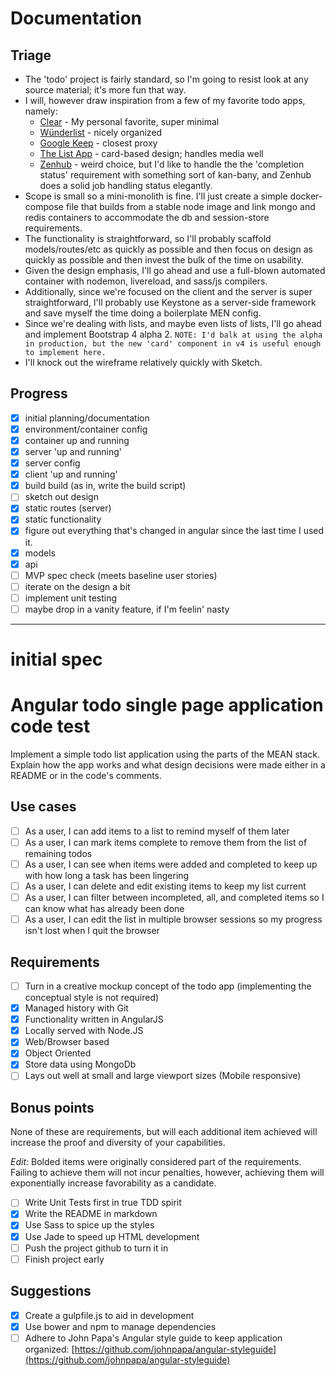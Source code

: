 # Documentation
## Triage
- The 'todo' project is fairly standard, so I'm going to resist look at any source material; it's more fun that way.
- I will, however draw inspiration from a few of my favorite todo apps, namely:
  - [Clear](https://www.realmacsoftware.com/clear/) - My personal favorite, super minimal
  - [Wünderlist](https://www.wunderlist.com/) - nicely organized
  - [Google Keep](https://www.wunderlist.com/) - closest proxy
  - [The List App](https://li.st/) - card-based design; handles media well
  - [Zenhub](https://www.zenhub.io/) - weird choice, but I'd like to handle the the 'completion status' requirement with something sort of kan-bany, and Zenhub does a solid job handling status elegantly.
- Scope is small so a mini-monolith is fine. I'll just create a simple docker-compose file that builds from a stable node image and link mongo and redis containers to accommodate the db and session-store requirements.
- The functionality is straightforward, so I'll probably scaffold models/routes/etc as quickly as possible and then focus on design as quickly as possible and then invest the bulk of the time on usability.
- Given the design emphasis, I'll go ahead and use a full-blown automated container with nodemon, livereload, and sass/js compilers.
- Additionally, since we're focused on the client and the server is super straightforward, I'll probably use Keystone as a server-side framework and save myself the time doing a boilerplate MEN config.
- Since we're dealing with lists, and maybe even lists of lists, I'll go ahead and implement Bootstrap 4 alpha 2. `NOTE: I'd balk at using the alpha in production, but the new 'card' component in v4 is useful enough to implement here.`
- I'll knock out the wireframe relatively quickly with Sketch.

## Progress
- [x] initial planning/documentation
- [x] environment/container config
- [x] container up and running
- [x] server 'up and running'
- [x] server config
- [x] client 'up and running'
- [x] build build (as in, write the build script)
- [ ] sketch out design
- [x] static routes (server)
- [x] static functionality
- [x] figure out everything that's changed in angular since the last time I used it.
- [x] models
- [x] api
- [ ] MVP spec check (meets baseline user stories)
- [ ] iterate on the design a bit
- [ ] implement unit testing
- [ ] maybe drop in a vanity feature, if I'm feelin' nasty

***
# initial spec

# Angular todo single page application code test

Implement a simple todo list application using the parts of the MEAN stack. Explain how the app works and what design decisions were made either in a README or in the code's comments.

## Use cases

- [ ] As a user, I can add items to a list to remind myself of them later
- [ ] As a user, I can mark items complete to remove them from the list of remaining todos
- [ ] As a user, I can see when items were added and completed to keep up with how long a task has been lingering
- [ ] As a user, I can delete and edit existing items to keep my list current
- [ ] As a user, I can filter between incompleted, all, and completed items so I can know what has already been done
- [ ] As a user, I can edit the list in multiple browser sessions so my progress isn't lost when I quit the browser

## Requirements
- [ ]  Turn in a creative mockup concept of the todo app (implementing the conceptual style is not required)
- [x]  Managed history with Git
- [x]  Functionality written in AngularJS
- [x] Locally served with Node.JS
- [x] Web/Browser based
- [x] Object Oriented
- [x] Store data using MongoDb
- [ ] Lays out well at small and large viewport sizes (Mobile responsive)

## Bonus points

None of these are requirements, but will each additional item achieved will increase the proof and diversity of your capabilities.

*Edit:* Bolded items were originally considered part of the requirements. Failing to achieve them will not incur penalties, however, achieving them will exponentially increase favorability as a candidate.

- [ ] Write Unit Tests first in true TDD spirit
- [x] Write the README in markdown
- [x] Use Sass to spice up the styles
- [x] Use Jade to speed up HTML development
- [ ] Push the project github to turn it in
- [ ] Finish project early

## Suggestions
- [x] Create a gulpfile.js to aid in development
- [x] Use bower and npm to manage dependencies
- [ ] Adhere to John Papa's Angular style guide to keep application organized: [https://github.com/johnpapa/angular-styleguide](https://github.com/johnpapa/angular-styleguide)
